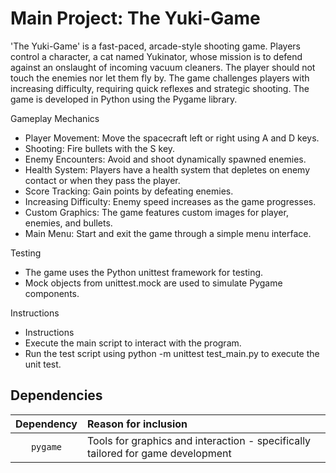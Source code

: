 # Main Project: The Yuki-Game

'The Yuki-Game' is a fast-paced, arcade-style shooting game. Players control a character, a cat named Yukinator, whose mission is to defend against an onslaught of incoming vacuum cleaners. The player should not touch the enemies nor let them fly by. The game challenges players with increasing difficulty, requiring quick reflexes and strategic shooting. The game is developed in Python using the Pygame library.

Gameplay Mechanics
- Player Movement: Move the spacecraft left or right using A and D keys.
- Shooting: Fire bullets with the S key.
- Enemy Encounters: Avoid and shoot dynamically spawned enemies.
- Health System: Players have a health system that depletes on enemy contact or when they pass the player.
- Score Tracking: Gain points by defeating enemies.
- Increasing Difficulty: Enemy speed increases as the game progresses.
- Custom Graphics: The game features custom images for player, enemies, and bullets.
- Main Menu: Start and exit the game through a simple menu interface.

Testing
- The game uses the Python unittest framework for testing.
- Mock objects from unittest.mock are used to simulate Pygame components.

Instructions
- Instructions 
- Execute the main script to interact with the program.
- Run the test script using python -m unittest test_main.py to execute the unit test.

## Dependencies


| Dependency | Reason for inclusion |
|:----------:|:---------------------|
|  `pygame`  | Tools for graphics and interaction - specifically tailored for game development |



